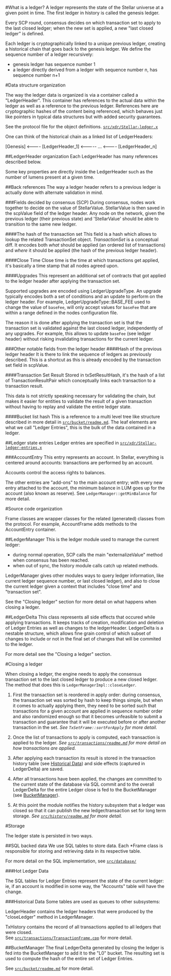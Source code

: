 #What is a ledger?
A ledger represents the state of the Stellar universe at a given point in time.
The first ledger in history is called the genesis ledger.

Every SCP round, consensus decides on which transaction set to apply to the
last closed ledger; when the new set is applied, a new "last closed ledger"
is defined.

Each ledger is cryptographically linked to a unique previous ledger, creating
a historical chain that goes back to the genesis ledger.
We define the sequence number of a ledger recursively:
* genesis ledger has sequence number 1
* a ledger directly derived from a ledger with sequence number n, has sequence
  number n+1

#Data structure organization

The way the ledger data is organized is via a container called a "LedgerHeader".
This container has references to the actual data within the ledger as well as
a reference to the previous ledger.
References here are cryptographic hashes of the content being referenced, which
behaves just like pointers in typical data structures but with added
security guarantees.

See the protocol file for the object definitions.
[`src/xdr/Stellar-ledger.x`](../xdr/Stellar-ledger.x)

One can think of the historical chain as a linked list of LedgerHeaders:

[Genesis] <---- [LedgerHeader_1] <----- ... <---- [LedgerHeader_n]

##LedgerHeader organization
Each LedgerHeader has many references described below.

Some key properties are directly inside the LedgerHeader such as the number of
lumens present at a given time.

##Back references
The way a ledger header refers to a previous ledger is actually done with
alternate validation in mind.

###Fields decided by consensus (SCP)
During consensus, nodes work together to decide on the value of StellarValue.
StellarValue is then saved in the scpValue field of the ledger header.
Any node on the network, given the previous ledger (their previous state) and
'StellarValue' should be able to transition to the same new ledger.

####The hash of the transaction set
This field is a hash which allows to lookup the related TransactionSet object.
*TransactionSet* is a conceptual diff.
It encodes both *what* should be applied (an ordered list of transactions) and
*where* it should be applied (the hash of the previous ledger header).

####Close Time
Close time is the time at which transactions get applied, it's
basically a time stamp that all nodes agreed upon.

####Upgrades
This represent an additional set of contracts that got applied to the ledger
header after applying the transaction set.

Supported upgrades are encoded using LedgerUpgradeType.
An upgrade typically encodes both a set of conditions and an update to perform
on the ledger header. For example, LedgerUpgradeType::BASE_FEE used to change the
value of `baseFee`, will only accept values for `baseFee` that are within a
range defined in the nodes configuration file.

The reason it is done after applying the transaction set is that the
transaction set is validated against the last closed ledger, independently of
any upgrades. For example, this allows to update `baseFee` (see ledger header)
without risking invalidating transactions for the current ledger.

###Other notable fields from the ledger header
####Hash of the previous ledger header
It is there to link the sequence of ledgers as previously described.
This is a shortcut as this is already encoded by the transaction set field in
scpValue.

####Transaction Set Result
Stored in txSetResultHash, it's the hash of a list of TransactionResultPair which
conceptually links each transaction to a transaction result.

This data is not strictly speaking necessary for validating the chain, but
makes it easier for entities to validate the result of a given transaction
without having to replay and validate the entire ledger state.

####Bucket list hash
This is a reference to a multi level tree like structure described in more
detail in [`src/bucket/readme.md`](../bucket/readme.md).
The leaf elements are what we call "Ledger Entries", this is the bulk of
the data contained in a ledger.

##Ledger state entries
Ledger entries are specified in
[`src/xdr/Stellar-ledger-entries.x`](../xdr/Stellar-ledger-entries.x)

###AccountEntry
This entry represents an account. In Stellar, everything is centered around
accounts: transactions are performed by an account.

Accounts control the access rights to balances.

The other entries are "add-ons" to the main account entry; with every new entry
attached to the account, the minimum balance in LUM goes up for the
account (also known as reserve).
See `LedgerManager::getMinBalance` for more detail.

#Source code organization

Frame classes are wrapper classes for the related (generated) classes
from the protocol. For example, AccountFrame adds methods to the
AccountEntry container.

##LedgerManager
This is the ledger module used to manage the current ledger:
* during normal operation, SCP calls the main "externalizeValue" method
    when consensus has been reached.
* when out of sync, the history module calls catch up related methods.

LedgerManager gives other modules ways to query ledger information, like
current ledger sequence number, or last closed ledger), and also to
close the current ledger given a context that includes "close time" and
"transaction set".

See the "Closing ledger" section for more detail on what happens when
closing a ledger.

##LedgerDelta
This class represents all side effects that occured while applying transactions.
It keeps tracks of creation, modification and deletion of Ledger Entries as
well as changes to the ledgerHeader.
LedgerDelta is a nestable structure, which allows fine grain control of which
subset of changes to include or not in the final set of changes that will be
commited to the ledger.

For more detail see the "Closing a ledger" section.

#Closing a ledger

When closing a ledger, the engine needs to apply the consensus transaction set
to the last closed ledger to produce a new closed ledger.
The method that does this is `LedgerManagerImpl::closeLedger`.

1. First the transaction set is reordered in apply order:
during consensus, the transaction set was sorted by hash to keep things simple,
but when it comes to actually applying them, they need to be sorted such that
transactions for a given account are applied in sequence number order and also
randomized enough so that it becomes unfeasible to submit a transaction and
guarantee that it will be executed before or after another transaction in the set.
_See `TxSetFrame::sortForApply` for more detail._

2. Once the list of transactions to apply is computed, each transaction is
applied to the ledger.
_See [`src/transactions/readme.md`](../transactions/readme.md) for more detail
on how transactions are applied._

3. After applying each transaction its result is stored in the transaction history
table (see [Historical Data](###Historical-Data)) and side effects (captured in LedgerDelta) are saved.

4. After all transactions have been applied, the changes are committed to
the current state of the database via SQL commit and to the overall LedgerDelta
for the entire Ledger close is fed to the BucketManager (see [BucketManager](##BucketManager)).

5. At this point the module notifies the history subsystem that a ledger was
closed so that it can publish the new ledger/transaction set for long term storage.
_See [`src/history/readme.md`](../history/readme.md) for more detail._

#Storage

The ledger state is persisted in two ways.

##SQL backed data
We use SQL tables to store data. Each *Frame class is responsible for storing
and retrieving data in its respective table.

For more detail on the SQL implementation, see [`src/database/`](../database/)

###Hot Ledger Data

The SQL tables for Ledger Entries represent the state of the current ledger:
ie, if an account is modified in some way, the "Accounts" table will have the change.

###Historical Data
Some tables are used as queues to other subsystems:

LedgerHeader contains the ledger headers that were produced by the "closeLedger"
method in LedgerManager.

TxHistory contains the record of all transactions applied to all ledgers that
were closed.  
See [`src/transactions/TransactionFrame.cpp`](../transactions/TransactionFrame.cpp)
for more detail.

##BucketManager
The final LedgerDelta generated by closing the ledger is fed into the
BucketManager to add it to the "L0" bucket.
The resulting set is used to compute the hash of the entire set of
Ledger Entries.

See [`src/bucket/readme.md`](../bucket/readme.md) for more detail.


